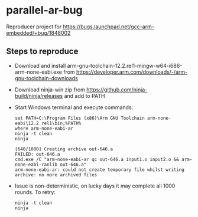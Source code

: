 # parallel-ar-bug

Reproducer project for https://bugs.launchpad.net/gcc-arm-embedded/+bug/1848002

## Steps to reproduce

* Download and install arm-gnu-toolchain-12.2.rel1-mingw-w64-i686-arm-none-eabi.exe from https://developer.arm.com/downloads/-/arm-gnu-toolchain-downloads
* Download ninja-win.zip from https://github.com/ninja-build/ninja/releases and add to PATH
* Start Windows terminal and execute commands:

      set PATH=C:\Program Files (x86)\Arm GNU Toolchain arm-none-eabi\12.2 rel1\bin;%PATH%
      where arm-none-eabi-ar
      ninja -t clean
      ninja

      [640/1000] Creating archive out-646.a
      FAILED: out-646.a
      cmd.exe /C "arm-none-eabi-ar qc out-646.a input1.o input2.o && arm-none-eabi-ranlib out-646.a"
      arm-none-eabi-ar: could not create temporary file whilst writing archive: no more archived files


* Issue is non-deterministic, on lucky days it may complete all 1000 rounds. To retry:

      ninja -t clean
      ninja

